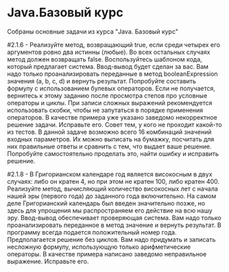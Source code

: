 # Java.Базовый курс
Собраны основные задачи из курса "Java. Базовый курс"

#2.1.6 - Реализуйте метод, возвращающий true, если среди четырех его аргументов ровно два истинны (любые). Во всех остальных случаях метод должен возвращать false.
        Воспользуйтесь шаблоном кода, который предлагает система. Ввод-вывод будет сделан за вас. Вам надо только проанализировать переданные в метод booleanExpression значения (a, b, c, d) и вернуть результат. Попробуйте составить формулу с использованием булевых операторов. Если не получается, вернитесь к этому заданию после просмотра степов про условные операторы и циклы.
        При записи сложных выражений рекомендуется использовать скобки, чтобы не запутаться в порядке применения операторов.
        В качестве примера уже указано заведомо некорректное решение задачи. Исправьте его.
        Совет тем, у кого не проходит какой-то из тестов. В данной задаче возможно всего 16 комбинаций значений входных параметров. Их можно выписать на бумажку, посчитать для них правильные ответы и сравнить с тем, что выдает ваше решение. Попробуйте самостоятельно проделать это, найти ошибку и исправить решение.
        
#2.1.8 - В Григорианском календаре год является високосным в двух случаях: либо он кратен 4, но при этом не кратен 100, либо кратен 400.
         Реализуйте метод, вычисляющий количество високосных лет с начала нашей эры (первого года) до заданного года включительно. На самом деле Григорианский календарь был введен          значительно позже, но здесь для упрощения мы распространяем его действие на всю нашу эру.
         Ввод-вывод обеспечивает проверяющая система. Вам надо только проанализировать переданное в метод значение и вернуть результат. В программу всегда подается положительный            номер года. Предполагается решение без циклов. Вам надо придумать и записать несложную формулу, использующую только арифметические операторы.
         В качестве примера написано заведомо неправильное выражение. Исправьте его.
